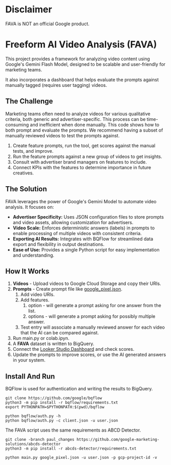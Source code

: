 # Disclaimer

FAVA is NOT an official Google product.

# Freeform AI Video Analysis (FAVA)

This project provides a framework for analyzing video content using Google's Gemini Flash Model, designed to be scalable and user-friendly for marketing teams.

It also incorporates a dashboard that helps evaluate the prompts against manually tagged (requires user tagging) videos.

## The Challenge

Marketing teams often need to analyze videos for various qualitative criteria, both generic and advertiser-specific. This process can be time-consuming and inefficient when done manually.
This code shows how to both prompt and evaluate the prompts.  We recommend having a subset of manually reviewed videos to test the prompts against.

1. Create feature prompts, run the tool, get scores against the manual tests, and improve.
2. Run the feature prompts against a new group of videos to get insights.
3. Consult with advertiser brand managers on features to include.
4. Connect KPIs with the features to determine importance in future creatives.

## The Solution

FAVA leverages the power of Google's Gemini Model to automate video analysis. It focuses on:

* **Advertiser Specificity:**  Uses JSON configuration files to store prompts and video assets, allowing customization for advertisers.
* **Video Scale:**  Enforces deterministic answers (labels) in prompts to enable processing of multiple videos with consistent criteria.
* **Exporting AI Results:**  Integrates with BQFlow for streamlined data export and flexibility in output destinations.
* **Ease of Use:**  Provides a single Python script for easy implementation and understanding.

## How It Works

1. **Videos** - Upload videos to Google Cloud Storage and copy their URIs.
1. **Prompts** - Create prompt file like [google_pixel.json](google_pixel.json). 
   1. Add video URIs.
   1. Add features.
      1. option - will generate a prompt asking for one answer from the list.
      1. options - will generate a prompt asking for possibly multiple answer.
   1. Test entry will associate a manually reviewed answer for each video that the AI can be compared against.
1. Run main.py or colab.ipyn.
1. A **FAVA** dataset is written to BigQuery.
1. Connect the [Looker Studio Dashboard](https://lookerstudio.google.com/c/u/0/reporting/e31cdc17-8377-42f5-a9ba-cee27202fcc4/) and check scores.
1. Update the prompts to improve scores, or use the AI generated answers in your system.

## Install And Run

BQFlow is used for authentication and writing the results to BigQuery.

```
git clone https://github.com/google/bqflow
python3 -m pip install -r bqflow/requirements.txt
export PYTHONPATH=$PYTHONPATH:$(pwd)/bqflow

python bqflow/auth.py -h
python bqflow/auth.py -c client.json -u user.json
```

The FAVA script uses the same requirements as ABCD Detector.

```
git clone -branch paul_changes https://github.com/google-marketing-solutions/abcds-detector
python3 -m pip install -r abcds-detector/requirements.txt

python main.py google_pixel.json -u user.json -p gcp-project-id -v
```
